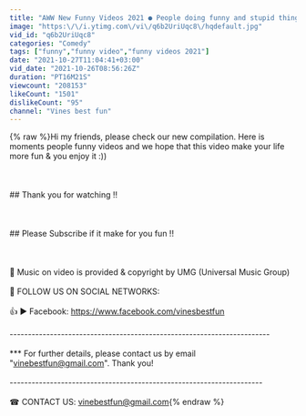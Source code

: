 ```yaml
---
title: "AWW New Funny Videos 2021 ● People doing funny and stupid things Part 38"
image: "https:\/\/i.ytimg.com\/vi\/q6b2UriUqc8\/hqdefault.jpg"
vid_id: "q6b2UriUqc8"
categories: "Comedy"
tags: ["funny","funny video","funny videos 2021"]
date: "2021-10-27T11:04:41+03:00"
vid_date: "2021-10-26T08:56:26Z"
duration: "PT16M21S"
viewcount: "208153"
likeCount: "1501"
dislikeCount: "95"
channel: "Vines best fun"
---
```

{% raw %}Hi my friends, please check our new compilation. Here is moments people funny videos and we hope that this video make your life more fun &amp; you enjoy it :))<br /><br /><br /><br />## Thank you for watching !!<br /><br /><br /><br />## Please Subscribe if it make for you fun !!<br /><br /><br /><br />🔑 Music on video is provided &amp; copyright by UMG (Universal Music Group)<br /><br />🌟 FOLLOW US ON SOCIAL NETWORKS:<br /><br />👍 ► Facebook: <a rel="nofollow" target="blank" href="https://www.facebook.com/vinesbestfun">https://www.facebook.com/vinesbestfun</a><br /><br />-----------------------------------------------------------------------<br /><br />***  For further details, please contact us by email &quot;vinebestfun@gmail.com&quot;. Thank you!<br /><br />---------------------------------------------------------------------<br /><br />☎ CONTACT US: vinebestfun@gmail.com{% endraw %}
